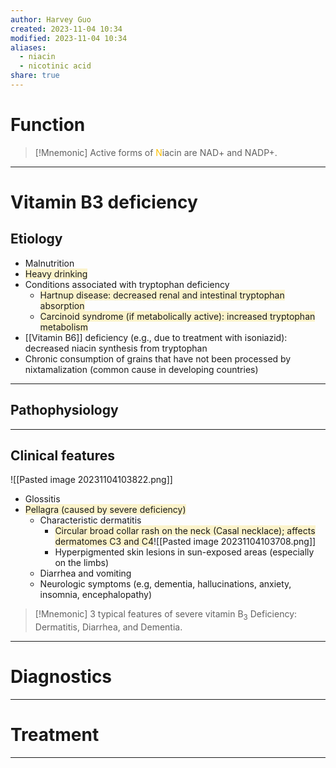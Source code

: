 ```yaml
---
author: Harvey Guo
created: 2023-11-04 10:34
modified: 2023-11-04 10:34
aliases:
  - niacin
  - nicotinic acid
share: true
---
```

# Function
>[!Mnemonic] 
>Active forms of <font color="#ffc000">N</font>iacin are NAD+ and NADP+.

---
# Vitamin B3 deficiency
## Etiology
- Malnutrition
- <span style="background:rgba(240, 200, 0, 0.2)">Heavy drinking</span>
- Conditions associated with tryptophan deficiency
	- <span style="background:rgba(240, 200, 0, 0.2)">Hartnup disease: decreased renal and intestinal tryptophan absorption</span>
	- <span style="background:rgba(240, 200, 0, 0.2)">Carcinoid syndrome (if metabolically active): increased tryptophan metabolism</span>
- [[Vitamin B6]] deficiency (e.g., due to treatment with isoniazid): decreased niacin synthesis from tryptophan
- Chronic consumption of grains that have not been processed by nixtamalization (common cause in developing countries)

---
## Pathophysiology


---
## Clinical features
![[Pasted image 20231104103822.png]]
- Glossitis
- <span style="background:rgba(240, 200, 0, 0.2)">Pellagra (caused by severe deficiency)</span>
	- Characteristic dermatitis
		- <span style="background:rgba(240, 200, 0, 0.2)">Circular broad collar rash on the neck (Casal necklace); affects dermatomes C3 and C4</span>![[Pasted image 20231104103708.png]]
		- Hyperpigmented skin lesions in sun-exposed areas (especially on the limbs) 
	- Diarrhea and vomiting
	- Neurologic symptoms (e.g, dementia, hallucinations, anxiety, insomnia, encephalopathy)

>[!Mnemonic] 
>3 typical features of severe vitamin B<sub>3</sub> Deficiency: Dermatitis, Diarrhea, and Dementia.

---
# Diagnostics


---
# Treatment


---
